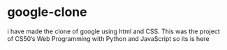 # google-clone
i have made the clone of google using html and CSS. This was the project of CS50’s Web Programming with Python and JavaScript so its is here
